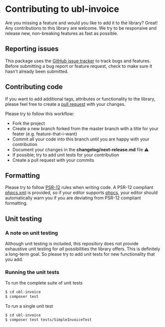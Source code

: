 # Contributing to ubl-invoice

Are you missing a feature and would you like to add it to the library? Great! Any contributions to this library are welcome. We try to be responsive and release new, non-breaking features as fast as possible.

## Reporting issues

This package uses the [GitHub issue tracker](https://github.com/num-num/ubl-invoice/issues) to track bugs and features. Before submitting a bug report or feature request, check to make sure it hasn't already been submitted.

## Contributing code

If you want to add additional tags, attributes or functionality to the library, please feel free to create a [pull request](https://github.com/num-num/ubl-invoice/pulls) with your changes.

Please try to follow this workflow:

- Fork the project
- Create a new branch forked from the master branch with a title for your feater (e.g. feature-that-i-want)
- Commit all your code into this branch until you are happy with your contribution
- Document your changes in the **changelog/next-release.md** file ⚠️
- If possible; try to add unit tests for your contribution
- Create a pull request with your commits

## Formatting

Please try to follow [PSR-12](https://www.php-fig.org/psr/psr-12/) rules when writing code. A PSR-12 compliant [phpcs.xml](phpcs.xml) is provided, so if your editor supports [phpcs](https://github.com/squizlabs/PHP_CodeSniffer), your editor should automatically warn you if you are deviating from PSR-12 compliant formatting.

## Unit testing

### A note on unit testing

Although unit testing is included, this repository does not provide exhaustive unit testing for *all* possibilities the library offers. This is definitely a long-term goal. So please try to add unit tests for new functionality that you add.

### Running the unit tests

To run the complete suite of unit tests

```sh
$ cd ubl-invoice
$ composer test
```

To run a single unit test

```sh
$ cd ubl-invoice
$ composer test tests/SimpleInvoiceTest
```
